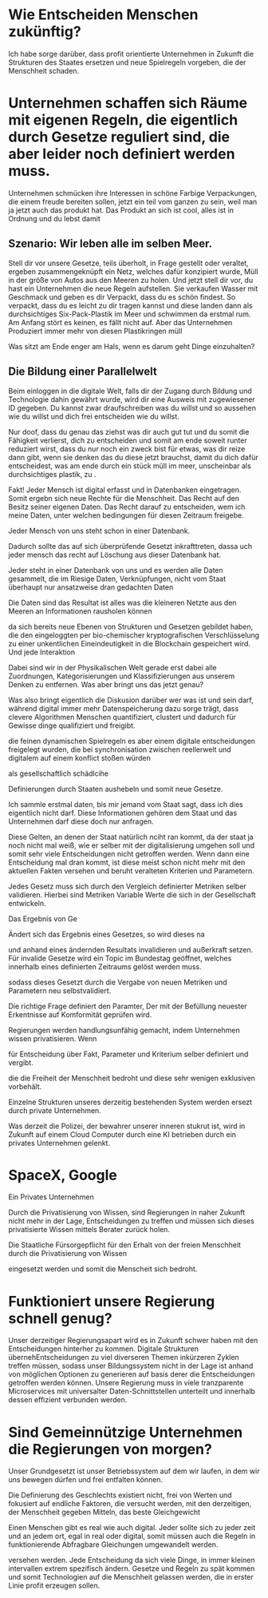 # Wie Entscheiden Menschen zukünftig?

Ich habe sorge darüber, dass profit orientierte Unternehmen in Zukunft die Strukturen des Staates ersetzen und neue Spielregeln vorgeben, die der Menschheit schaden.


# Unternehmen schaffen sich Räume mit eigenen Regeln, die eigentlich durch Gesetze reguliert sind, die aber leider noch definiert werden muss.

Unternehmen schmücken ihre Interessen in schöne Farbige Verpackungen, die einem freude bereiten sollen, jetzt ein teil vom ganzen zu sein, weil man ja jetzt auch das produkt hat. Das Produkt an sich ist cool, alles ist in Ordnung und du lebst damit

## Szenario: Wir leben alle im selben Meer.
Stell dir vor unsere Gesetze, teils überholt, in Frage gestellt oder veraltet, ergeben zusammengeknüpft ein Netz, welches dafür konzipiert wurde, Müll in der größe von Autos aus den Meeren zu holen. 
Und jetzt stell dir vor, du hast ein Unternehmen die neue Regeln aufstellen. Sie verkaufen Wasser mit Geschmack und geben es dir Verpackt, dass du es schön findest. So verpackt, dass du es leicht zu dir tragen kannst und diese landen dann als durchsichtiges Six-Pack-Plastik im Meer und schwimmen da erstmal rum. Am Anfang stört es keinen, es fällt nicht auf. Aber das Unternehmen Produziert immer mehr von diesen Plastikringen müll

Was sitzt am Ende enger am Hals, wenn es darum geht Dinge einzuhalten?

## Die Bildung einer Parallelwelt
Beim einloggen in die digitale Welt, falls dir der Zugang durch Bildung und Technologie dahin gewährt wurde, wird dir eine Ausweis mit zugewiesener ID gegeben. Du kannst zwar draufschreiben was du willst und so aussehen wie du willst und dich frei entscheiden wie du willst.

Nur doof, dass du genau das ziehst was dir auch gut tut und du somit die Fähigkeit verlierst, dich zu entscheiden und somit am ende soweit runter reduziert wirst, dass du nur noch ein zweck bist für etwas, was dir reize dann gibt, wenn sie denken das du diese jetzt brauchst, damit du dich dafür entscheidest, was am ende durch ein stück müll im meer, unscheinbar als durchsichtiges plastik, zu .


Fakt! Jeder Mensch ist digital erfasst und in Datenbanken eingetragen.
Somit ergebn sich neue Rechte für die Menschheit. Das Recht auf den Besitz seiner eigenen Daten. Das Recht darauf zu entscheiden, wem ich meine Daten, unter welchen bedingungen für diesen Zeitraum freigebe.



Jeder Mensch von uns steht schon in einer Datenbank. 

Dadurch sollte das auf sich überprüfende Gesetzt inkrafttreten, dassa uch jeder mensch das recht auf Löschung aus dieser Datenbank hat.


Jeder steht in einer Datenbank von uns und es werden alle Daten gesammelt, die im Riesige Daten, Verknüpfungen, nicht vom Staat überhaupt nur ansatzweise dran gedachten Daten 

Die Daten sind das Resultat ist alles was die kleineren Netzte aus den Meeren an Informationen rausholen können

da sich bereits neue Ebenen von Strukturen und Gesetzen gebildet haben, die den eingeloggten per bio-chemischer kryptografischen Verschlüsselung zu einer unkentlichen Eineindeutigkeit in die Blockchain gespeichert wird. Und jede Interaktion

Dabei sind wir in der Physikalischen Welt gerade erst dabei alle Zuordnungen, Kategorisierungen und Klassifizierungen aus unserem Denken zu entfernen. Was aber bringt uns das jetzt genau?



Was also bringt eigentlich die Diskusion darüber wer was ist und sein darf, während digital immer mehr Datenspeicherung dazu sorge trägt, dass clevere Algorithmen Menschen quantifiziert, clustert und dadurch für Gewisse dinge qualifiziert und freigibt.


die feinen dynamischen Spielregeln es aber einem digitale entscheidungen freigelegt wurden, die bei synchronisation zwischen reellerwelt und digitalem auf einem konflict stoßen würden

als gesellschaftlich schädlcihe

Definierungen durch Staaten aushebeln und somit neue Gesetze.

Ich sammle erstmal daten, bis mir jemand vom Staat sagt, dass ich dies eigentlich nicht darf. 
Diese Informationen gehören dem Staat und das Unternehmen darf diese doch nur anfragen.

Diese Gelten, an denen der Staat natürlich nciht ran kommt, da der staat ja noch nicht mal weiß, wie er selber mit der digitalisierung umgehen soll und somit sehr viele Entscheidungen nicht getroffen werden.
Wenn dann eine Entscheidung mal dran kommt, ist diese meist schon nicht mehr mit den aktuellen Fakten versehen und beruht veralteten Kriterien und Parametern.

Jedes Gesetz muss sich durch den Vergleich definierter Metriken selber validieren. Hierbei sind Metriken Variable Werte die sich in der Gesellschaft entwickeln.

Das Ergebnis von Ge

Ändert sich das Ergebnis eines Gesetzes, so wird dieses na

und anhand eines ändernden Resultats invalidieren und außerkraft setzen.
Für invalide Gesetze wird ein Topic im Bundestag geöffnet, welches innerhalb eines definierten Zeitraums gelöst werden muss.

sodass dieses Gesetzt durch die Vergabe von neuen Metriken und Parametern neu selbstvalidiert.

Die richtige Frage definiert den Paramter, Der mit der Befüllung neuester Erkentnisse auf Komformität geprüfen wird.


Regierungen werden handlungsunfähig gemacht, indem Unternehmen wissen privatisieren.
Wenn 

für Entscheidung über Fakt, Parameter und Kriterium selber definiert und vergibt.


die die Freiheit der Menschheit bedroht und diese sehr wenigen exklusiven vorbehält.

Einzelne Strukturen unseres derzeitig bestehenden System  werden ersezt durch private Unternehmen.

Was derzeit die Polizei, der bewahrer unserer inneren stukrut ist, wird in Zukunft auf einem Cloud Computer durch eine KI betrieben durch ein privates Unternehmen gelenkt.

# SpaceX, Google
Ein Privates Unternehmen 

Durch die Privatisierung von Wissen, sind Regierungen in naher Zukunft nicht mehr in der Lage, Entscheidungen zu treffen und müssen sich dieses privatisierte Wissen mittels Berater zurück holen.

Die Staatliche Fürsorgepflicht für den Erhalt von der freien Menschheit durch die Privatisierung von Wissen 


eingesetzt werden und somit die Menscheit sich bedroht.


# Funktioniert unsere Regierung schnell genug?
Unser derzeitiger Regierungsapart wird es in Zukunft schwer haben mit den Entscheidungen hinterher zu kommen. Digitale Strukturen übernehEntscheidungen zu viel diverseren Themen inkürzeren Zyklen treffen müssen, 
sodass unser Bildungssystem nicht in der Lage ist anhand von möglichen Optionen  zu generieren auf basis derer die Entscheidungen getroffen werden können.
Unsere Regierung muss in viele tranzparente Microservices mit universalter Daten-Schnittstellen unterteilt und innerhalb dessen effizient verbunden werden. 

# Sind Gemeinnützige Unternehmen die Regierungen von morgen?
Unser Grundgesetzt ist unser Betriebssystem auf dem wir laufen, in dem wir uns bewegen dürfen und frei entfalten können. 

Die Definierung des Geschlechts existiert nicht, frei von Werten und fokusiert auf endliche Faktoren, die versucht werden, mit den derzeitigen, der Menschheit gegeben Mitteln, das beste Gleichgewicht 

Einen Menschen gibt es real wie auch digital. Jeder sollte sich zu jeder zeit und an jedem ort, egal in real oder digital, somit müssen auch die Regeln in funktionierende Abfragbare Gleichungen umgewandelt werden.

versehen werden. Jede Entscheidung
da sich viele Dinge, in immer kleinen intervallen extrem spezifisch ändern.
Gesetze und Regeln zu spät kommen und somit Technologien auf die Menschheit gelassen werden, die in erster Linie profit erzeugen sollen.
